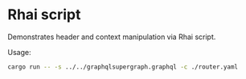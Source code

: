 # Rhai script

Demonstrates header and context manipulation via Rhai script.

Usage:

```bash
cargo run -- -s ../../graphqlsupergraph.graphql -c ./router.yaml
```
